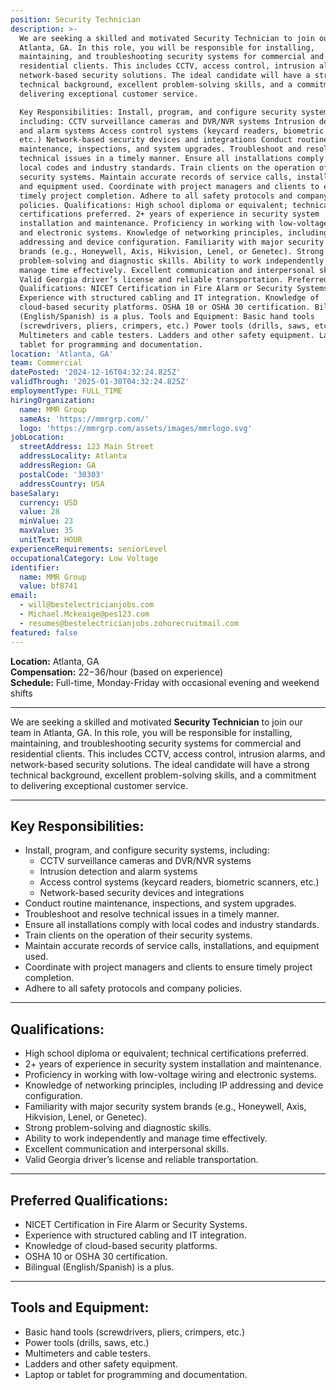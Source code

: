 ```yaml
---
position: Security Technician
description: >-
  We are seeking a skilled and motivated Security Technician to join our team in
  Atlanta, GA. In this role, you will be responsible for installing,
  maintaining, and troubleshooting security systems for commercial and
  residential clients. This includes CCTV, access control, intrusion alarms, and
  network-based security solutions. The ideal candidate will have a strong
  technical background, excellent problem-solving skills, and a commitment to
  delivering exceptional customer service.

  Key Responsibilities: Install, program, and configure security systems,
  including: CCTV surveillance cameras and DVR/NVR systems Intrusion detection
  and alarm systems Access control systems (keycard readers, biometric scanners,
  etc.) Network-based security devices and integrations Conduct routine
  maintenance, inspections, and system upgrades. Troubleshoot and resolve
  technical issues in a timely manner. Ensure all installations comply with
  local codes and industry standards. Train clients on the operation of their
  security systems. Maintain accurate records of service calls, installations,
  and equipment used. Coordinate with project managers and clients to ensure
  timely project completion. Adhere to all safety protocols and company
  policies. Qualifications: High school diploma or equivalent; technical
  certifications preferred. 2+ years of experience in security system
  installation and maintenance. Proficiency in working with low-voltage wiring
  and electronic systems. Knowledge of networking principles, including IP
  addressing and device configuration. Familiarity with major security system
  brands (e.g., Honeywell, Axis, Hikvision, Lenel, or Genetec). Strong
  problem-solving and diagnostic skills. Ability to work independently and
  manage time effectively. Excellent communication and interpersonal skills.
  Valid Georgia driver’s license and reliable transportation. Preferred
  Qualifications: NICET Certification in Fire Alarm or Security Systems.
  Experience with structured cabling and IT integration. Knowledge of
  cloud-based security platforms. OSHA 10 or OSHA 30 certification. Bilingual
  (English/Spanish) is a plus. Tools and Equipment: Basic hand tools
  (screwdrivers, pliers, crimpers, etc.) Power tools (drills, saws, etc.)
  Multimeters and cable testers. Ladders and other safety equipment. Laptop or
  tablet for programming and documentation.
location: 'Atlanta, GA'
team: Commercial
datePosted: '2024-12-16T04:32:24.825Z'
validThrough: '2025-01-30T04:32:24.825Z'
employmentType: FULL_TIME
hiringOrganization:
  name: MMR Group
  sameAs: 'https://mmrgrp.com/'
  logo: 'https://mmrgrp.com/assets/images/mmrlogo.svg'
jobLocation:
  streetAddress: 123 Main Street
  addressLocality: Atlanta
  addressRegion: GA
  postalCode: '30303'
  addressCountry: USA
baseSalary:
  currency: USD
  value: 28
  minValue: 23
  maxValue: 35
  unitText: HOUR
experienceRequirements: seniorLevel
occupationalCategory: Low Voltage
identifier:
  name: MMR Group
  value: bf8741
email:
  - will@bestelectricianjobs.com
  - Michael.Mckeaige@pes123.com
  - resumes@bestelectricianjobs.zohorecruitmail.com
featured: false
---
```


**Location:** Atlanta, GA  
**Compensation:** $22-$36/hour (based on experience)  
**Schedule:** Full-time, Monday-Friday with occasional evening and weekend shifts  

---

We are seeking a skilled and motivated **Security Technician** to join our team in Atlanta, GA. In this role, you will be responsible for installing, maintaining, and troubleshooting security systems for commercial and residential clients. This includes CCTV, access control, intrusion alarms, and network-based security solutions. The ideal candidate will have a strong technical background, excellent problem-solving skills, and a commitment to delivering exceptional customer service.

---

## Key Responsibilities:
- Install, program, and configure security systems, including:
  - CCTV surveillance cameras and DVR/NVR systems
  - Intrusion detection and alarm systems
  - Access control systems (keycard readers, biometric scanners, etc.)
  - Network-based security devices and integrations
- Conduct routine maintenance, inspections, and system upgrades.
- Troubleshoot and resolve technical issues in a timely manner.
- Ensure all installations comply with local codes and industry standards.
- Train clients on the operation of their security systems.
- Maintain accurate records of service calls, installations, and equipment used.
- Coordinate with project managers and clients to ensure timely project completion.
- Adhere to all safety protocols and company policies.

---

## Qualifications:
- High school diploma or equivalent; technical certifications preferred.
- 2+ years of experience in security system installation and maintenance.
- Proficiency in working with low-voltage wiring and electronic systems.
- Knowledge of networking principles, including IP addressing and device configuration.
- Familiarity with major security system brands (e.g., Honeywell, Axis, Hikvision, Lenel, or Genetec).
- Strong problem-solving and diagnostic skills.
- Ability to work independently and manage time effectively.
- Excellent communication and interpersonal skills.
- Valid Georgia driver’s license and reliable transportation.

---

## Preferred Qualifications:
- NICET Certification in Fire Alarm or Security Systems.
- Experience with structured cabling and IT integration.
- Knowledge of cloud-based security platforms.
- OSHA 10 or OSHA 30 certification.
- Bilingual (English/Spanish) is a plus.

---

## Tools and Equipment:
- Basic hand tools (screwdrivers, pliers, crimpers, etc.)
- Power tools (drills, saws, etc.)
- Multimeters and cable testers.
- Ladders and other safety equipment.
- Laptop or tablet for programming and documentation.

